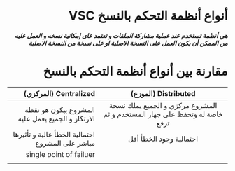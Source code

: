# <div dir =rtl >أنواع أنظمة التحكم بالنسخ VSC </div>


##### <div dir =rtl > هي أنظمة تستخدم عند عملية مشاركة الملفات و تعتمد عاى  إمكانية نسخه و العمل عليه  من الممكن أن يكون العمل على النسخة الاصلية او على نسخة من النسخة الاصلية  </div>


# <div dir = rtl >مقارنة بين أنواع أنظمة التحكم بالنسخ  </div>


|<div dir =rtl >Centralized (المركزي) </div>     | <div dir =rtl> Distributed (الموزع) </div>   
|--------------------------------:|:------------------------------------------:|
|<div dir =rtl >   المشروع بيكون هو نقطة الارتكاز و الجميع يعمل عليه </div> |<div dir =rtl >   المشروع مركزي و الجميع يملك نسخة خاصة له وتحفظ على جهاز المستخدم و ثم ترفع   </div>           
|<div dir =rtl > احتمالية الخطأ عالية و تأثيرها مباشر على المشروع </div> |<div dir =rtl > احتمالية وجود الخطأ أقل    </div> 
|single point of failuer |<div dir =rtl > </div> 
| |<div dir =rtl >    </div> 
